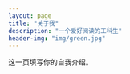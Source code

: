 ```yaml
---
layout: page
title: "关于我"
description: "一个爱好阅读的工科生" 
header-img: "img/green.jpg"
---
```


这一页填写你的自我介绍。





